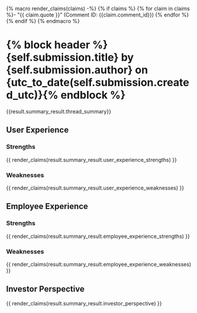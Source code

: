 {% macro render_claims(claims) -%}
{% if claims %}
{% for claim in claims %}- "{{ claim.quote }}" (Comment ID: {{claim.comment_id}})
{% endfor %}
{% endif %}
{% endmacro %}

# {% block header %}{self.submission.title} by {self.submission.author} on {utc_to_date(self.submission.created_utc)}{% endblock %}

{{result.summary_result.thread_summary}}

## User Experience

### Strengths

{{ render_claims(result.summary_result.user_experience_strengths) }}

### Weaknesses

{{ render_claims(result.summary_result.user_experience_weaknesses) }}

## Employee Experience

### Strengths

{{ render_claims(result.summary_result.employee_experience_strengths) }}


### Weaknesses

{{ render_claims(result.summary_result.employee_experience_weaknesses) }}

## Investor Perspective

{{ render_claims(result.summary_result.investor_perspective) }}
